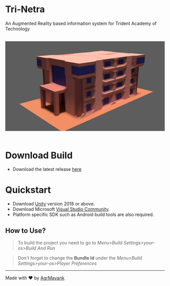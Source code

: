 # Tri-Netra

An Augmented Reality based information system for Trident Academy of Technology

<p align="center">
  <br>
  <img src="Assets/Icons/TAT Building.png" alt="TAT Building">
  <br>
  <br>
</p>

# Download Build

- Download the latest release
  [here](https://github.com/AgrMayank/Tri-Netra/releases)

# Quickstart

- Download [Unity](https://unity3d.com/get-unity/download/archive) version 2018
  or above.
- Download Microsoft
  [Visual Studio Community](https://visualstudio.microsoft.com/).
- Platform specific SDK such as Android build tools are also required.

## How to Use?

> To build the project you need to go to _Menu>Build Settings>your-os>Build And
> Run_

> Don't forget to change the **Bundle Id** under the _Menu>Build
> Settings>your-os>Player Preferences_

<hr>

Made with ❤ by [AgrMayank](https://AgrMayank.GitHub.io)
